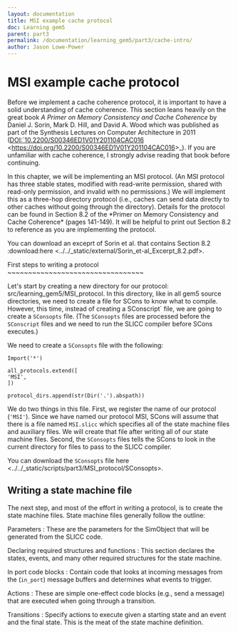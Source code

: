 ```yaml
---
layout: documentation
title: MSI example cache protocol
doc: Learning gem5
parent: part3
permalink: /documentation/learning_gem5/part3/cache-intro/
author: Jason Lowe-Power
---
```



MSI example cache protocol
==========================

Before we implement a cache coherence protocol, it is important to have
a solid understanding of cache coherence. This section leans heavily on
the great book *A Primer on Memory Consistency and Cache Coherence* by
Daniel J. Sorin, Mark D. Hill, and David A. Wood which was published as
part of the Synthesis Lectures on Computer Architecture in 2011
([DOI:\`10.2200/S00346ED1V01Y201104CAC016](DOI:`10.2200/S00346ED1V01Y201104CAC016)
\<<https://doi.org/10.2200/S00346ED1V01Y201104CAC016>\>\_).
If you are unfamiliar with cache coherence, I strongly advise reading that book before continuing.

In this chapter, we will be implementing an MSI protocol.
(An MSI protocol has three stable states, modified with read-write permission, shared with read-only permission, and invalid with no permissions.)
We will implement this as a three-hop directory protocol (i.e., caches can send data directly to other caches without going through the directory).
Details for the protocol can be found in Section 8.2 of the \*Primer on Memory Consistency and Cache Coherence\* (pages 141-149).
It will be helpful to print out Section 8.2 to reference as you are implementing the protocol.

You can download an exceprt of Sorin et al. that contains Section 8.2 :download:here
\<../../\_static/external/Sorin\_et-al\_Excerpt\_8.2.pdf\>.

First steps to writing a protocol
\~\~\~\~\~\~\~\~\~\~\~\~\~\~\~\~\~\~\~\~\~\~\~\~\~\~\~\~\~\~\~\~\~

Let's start by creating a new directory for our protocol: src/learning\_gem5/MSI\_protocol.
In this directory, like in all gem5 source directories, we need to create a file for SCons to know what to compile.
However, this time, instead of creating a SConscript\` file, we are
going to create a `SConsopts` file. (The `SConsopts` files are processed
before the `SConscript` files and we need to run the SLICC compiler
before SCons executes.)

We need to create a `SConsopts` file with the following:

``` {.sourceCode .python}
Import('*')

all_protocols.extend([
'MSI',
])

protocol_dirs.append(str(Dir('.').abspath))
```

We do two things in this file. First, we register the name of our
protocol (`'MSI'`). Since we have named our protocol MSI, SCons will
assume that there is a file named `MSI.slicc` which specifies all of the
state machine files and auxiliary files. We will create that file after
writing all of our state machine files. Second, the `SConsopts` files
tells the SCons to look in the current directory for files to pass to
the SLICC compiler.

You can download the `SConsopts` file
here \<../../\_static/scripts/part3/MSI\_protocol/SConsopts\>.

Writing a state machine file
----------------------------

The next step, and most of the effort in writing a protocol, is to
create the state machine files. State machine files generally follow the
outline:

Parameters
:   These are the parameters for the SimObject that will be generated
    from the SLICC code.

Declaring required structures and functions
:   This section declares the states, events, and many other required
    structures for the state machine.

In port code blocks
:   Contain code that looks at incoming messages from the (`in_port`)
    message buffers and determines what events to trigger.

Actions
:   These are simple one-effect code blocks (e.g., send a message) that
    are executed when going through a transition.

Transitions
:   Specify actions to execute given a starting state and an event and
    the final state. This is the meat of the state machine definition.
